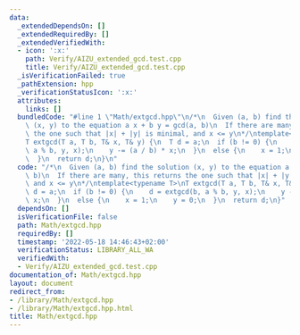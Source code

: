 ```yaml
---
data:
  _extendedDependsOn: []
  _extendedRequiredBy: []
  _extendedVerifiedWith:
  - icon: ':x:'
    path: Verify/AIZU_extended_gcd.test.cpp
    title: Verify/AIZU_extended_gcd.test.cpp
  _isVerificationFailed: true
  _pathExtension: hpp
  _verificationStatusIcon: ':x:'
  attributes:
    links: []
  bundledCode: "#line 1 \"Math/extgcd.hpp\"\n/*\n  Given (a, b) find the solution\
    \ (x, y) to the equation a x + b y = gcd(a, b)\n  If there are many, this returns\
    \ the one such that |x| + |y| is minimal, and x <= y\n*/\ntemplate<typename T>\n\
    T extgcd(T a, T b, T& x, T& y) {\n  T d = a;\n  if (b != 0) {\n    d = extgcd(b,\
    \ a % b, y, x);\n    y -= (a / b) * x;\n  }\n  else {\n    x = 1;\n    y = 0;\n\
    \  }\n  return d;\n}\n"
  code: "/*\n  Given (a, b) find the solution (x, y) to the equation a x + b y = gcd(a,\
    \ b)\n  If there are many, this returns the one such that |x| + |y| is minimal,\
    \ and x <= y\n*/\ntemplate<typename T>\nT extgcd(T a, T b, T& x, T& y) {\n  T\
    \ d = a;\n  if (b != 0) {\n    d = extgcd(b, a % b, y, x);\n    y -= (a / b) *\
    \ x;\n  }\n  else {\n    x = 1;\n    y = 0;\n  }\n  return d;\n}"
  dependsOn: []
  isVerificationFile: false
  path: Math/extgcd.hpp
  requiredBy: []
  timestamp: '2022-05-18 14:46:43+02:00'
  verificationStatus: LIBRARY_ALL_WA
  verifiedWith:
  - Verify/AIZU_extended_gcd.test.cpp
documentation_of: Math/extgcd.hpp
layout: document
redirect_from:
- /library/Math/extgcd.hpp
- /library/Math/extgcd.hpp.html
title: Math/extgcd.hpp
---
```

